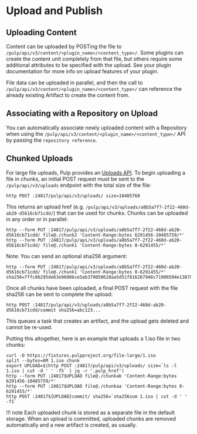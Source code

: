 # Upload and Publish

## Uploading Content

Content can be uploaded by POSTing the file to `/pulp/api/v3/content/<plugin_name>/<content_type>/`.
Some plugins can create the content unit completely from that file, but others require some
additional attributes to be specified with the upload. See your plugin documentation for more info
on upload features of your plugin.

File data can be uploaded in parallel, and then the call to
`/pulp/api/v3/content/<plugin_name>/<content_type>/` can reference the already existing Artifact to create
the content from.

## Associating with a Repository on Upload

You can automatically associate newly uploaded content with a Repository when using the
`/pulp/api/v3/content/<plugin_name>/<content_type>/` API by passing the `repository reference`.

## Chunked Uploads

For large file uploads, Pulp provides an [Uploads API](../../restapi.html#tag/uploads). To begin
uploading a file in chunks, an initial POST request must be sent to the `/pulp/api/v3/uploads`
endpoint with the total size of the file:

```
http POST :24817/pulp/api/v3/uploads/ size=10485760
```

This returns an upload href (e.g. `/pulp/api/v3/uploads/a8b5a7f7-2f22-460d-ab20-d5616cb71cdd/`) that can
be used for chunks. Chunks can be uploaded in any order or in parallel:

```
http --form PUT :24817/pulp/api/v3/uploads/a8b5a7f7-2f22-460d-ab20-d5616cb71cdd/ file@./chunk2 'Content-Range:bytes 6291456-10485759/*'
http --form PUT :24817/pulp/api/v3/uploads/a8b5a7f7-2f22-460d-ab20-d5616cb71cdd/ file@./chunk1 'Content-Range:bytes 0-6291455/*'
```

Note: You can send an optional sha256 argument:

```
http --form PUT :24817/pulp/api/v3/uploads/a8b5a7f7-2f22-460d-ab20-d5616cb71cdd/ file@./chunk1 'Content-Range:bytes 0-6291455/*' sha256=7ffc86295de63e96006ce5ab379050628aa5d51f816267946c71906594e13870
```

Once all chunks have been uploaded, a final POST request with the file sha256 can be sent to
complete the upload:

```
http POST :24817/pulp/api/v3/uploads/a8b5a7f7-2f22-460d-ab20-d5616cb71cdd/commit sha256=abc123...
```

This queues a task that creates an artifact, and the upload gets deleted and cannot be re-used.

Putting this altogether, here is an example that uploads a 1.iso file in two chunks:

```
curl -O https://fixtures.pulpproject.org/file-large/1.iso
split --bytes=6M 1.iso chunk
export UPLOAD=$(http POST :24817/pulp/api/v3/uploads/ size=`ls -l 1.iso | cut -d ' ' -f5` | jq -r '.pulp_href')
http --form PUT :24817$UPLOAD file@./chunkab 'Content-Range:bytes 6291456-10485759/*'
http --form PUT :24817$UPLOAD file@./chunkaa 'Content-Range:bytes 0-6291455/*'
http POST :24817${UPLOAD}commit/ sha256=`sha256sum 1.iso | cut -d ' ' -f1`
```

!!! note
Each uploaded chunk is stored as a separate file in the default storage. When an upload is
committed, uploaded chunks are removed automatically and a new artifact is created, as usually.

